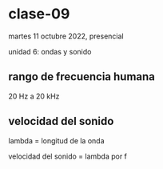 # clase-09

martes 11 octubre 2022, presencial

unidad 6: ondas y sonido




## rango de frecuencia humana

20 Hz a 20 kHz

## velocidad del sonido

lambda = longitud de la onda

velocidad del sonido = lambda por f

